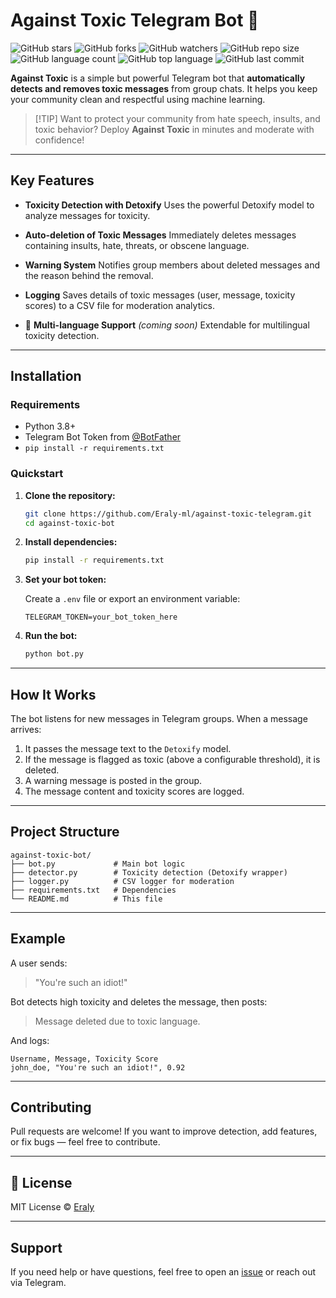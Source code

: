 # Against Toxic Telegram Bot 🤖

![GitHub stars](https://img.shields.io/github/stars/Eraly-ml/against-toxic-telegram?style=social)
![GitHub forks](https://img.shields.io/github/forks/Eraly-ml/against-toxic-telegram?style=social)
![GitHub watchers](https://img.shields.io/github/watchers/Eraly-ml/against-toxic-telegram?style=social)
![GitHub repo size](https://img.shields.io/github/repo-size/Eraly-ml/against-toxic-telegram)
![GitHub language count](https://img.shields.io/github/languages/count/Eraly-ml/against-toxic-telegram)
![GitHub top language](https://img.shields.io/github/languages/top/Eraly-ml/against-toxic-telegram)
![GitHub last commit](https://img.shields.io/github/last-commit/Eraly-ml/against-toxic-telegram?color=red)

**Against Toxic** is a simple but powerful Telegram bot that **automatically detects and removes toxic messages** from group chats. It helps you keep your community clean and respectful using machine learning.

> \[!TIP]
> Want to protect your community from hate speech, insults, and toxic behavior? Deploy **Against Toxic** in minutes and moderate with confidence!

---

## Key Features

*  **Toxicity Detection with Detoxify**
  Uses the powerful Detoxify model to analyze messages for toxicity.

*  **Auto-deletion of Toxic Messages**
  Immediately deletes messages containing insults, hate, threats, or obscene language.

*  **Warning System**
  Notifies group members about deleted messages and the reason behind the removal.

*  **Logging**
  Saves details of toxic messages (user, message, toxicity scores) to a CSV file for moderation analytics.

* 💬 **Multi-language Support** *(coming soon)*
  Extendable for multilingual toxicity detection.

---

##  Installation

###  Requirements

* Python 3.8+
* Telegram Bot Token from [@BotFather](https://t.me/BotFather)
* `pip install -r requirements.txt`

###  Quickstart

1. **Clone the repository:**

   ```bash
   git clone https://github.com/Eraly-ml/against-toxic-telegram.git
   cd against-toxic-bot
   ```

2. **Install dependencies:**

   ```bash
   pip install -r requirements.txt
   ```

3. **Set your bot token:**

   Create a `.env` file or export an environment variable:

   ```env
   TELEGRAM_TOKEN=your_bot_token_here
   ```

4. **Run the bot:**

   ```bash
   python bot.py
   ```

---

##  How It Works

The bot listens for new messages in Telegram groups. When a message arrives:

1. It passes the message text to the `Detoxify` model.
2. If the message is flagged as toxic (above a configurable threshold), it is deleted.
3. A warning message is posted in the group.
4. The message content and toxicity scores are logged.

---

##  Project Structure

```
against-toxic-bot/
├── bot.py             # Main bot logic
├── detector.py        # Toxicity detection (Detoxify wrapper)
├── logger.py          # CSV logger for moderation
├── requirements.txt   # Dependencies
└── README.md          # This file
```

---

##  Example

A user sends:

> "You're such an idiot!"

Bot detects high toxicity and deletes the message, then posts:

>  Message deleted due to toxic language.

And logs:

```
Username, Message, Toxicity Score
john_doe, "You're such an idiot!", 0.92
```

---

##  Contributing

Pull requests are welcome! If you want to improve detection, add features, or fix bugs — feel free to contribute.

---

## 📃 License

MIT License © [Eraly](https://github.com/Eraly-ml)

---

##  Support

If you need help or have questions, feel free to open an [issue](https://github.com/Eraly-ml/against-toxic-bot/issues) or reach out via Telegram.

